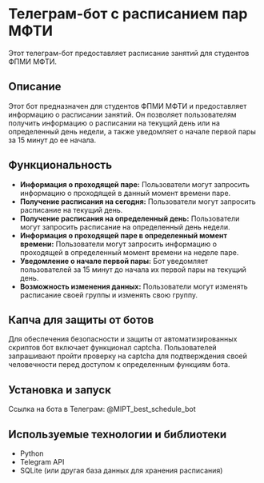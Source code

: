 # Телеграм-бот с расписанием пар МФТИ

Этот телеграм-бот предоставляет расписание занятий для студентов ФПМИ МФТИ.

## Описание

Этот бот предназначен для студентов  ФПМИ МФТИ и предоставляет информацию о расписании занятий. Он позволяет пользователям получить информацию о расписании на текущий день или на определенный день недели, а также уведомляет о начале первой пары за 15 минут до ее начала.

## Функциональность
- **Информация о проходящей паре:** Пользователи могут запросить информацию о проходящей в данный момент времени паре.
- **Получение расписания на сегодня:** Пользователи могут запросить расписание на текущий день.
- **Получение расписания на определенный день:** Пользователи могут запросить расписание на определенный день недели.
- **Информация о проходящей паре в определенный момент времени:** Пользователи могут запросить информацию о проходящей в определенный момент времени на неделе паре.
- **Уведомление о начале первой пары:** Бот уведомляет пользователей за 15 минут до начала их первой пары на текущий день.
- **Возможность изменения данных:** Пользователи могут изменять расписание своей группы и изменять свою группу.

## Капча для защиты от ботов

Для обеспечения безопасности и защиты от автоматизированных скриптов бот включает функционал captcha. Пользователей запрашивают пройти проверку на captcha для подтверждения своей человечности перед доступом к определенным функциям бота.

## Установка и запуск

Ссылка на бота в Телеграм: @MIPT_best_schedule_bot

## Используемые технологии и библиотеки

- Python
- Telegram API
- SQLite (или другая база данных для хранения расписания)

